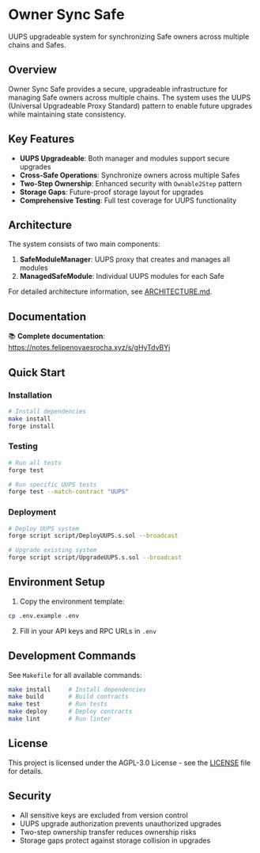 # Owner Sync Safe

UUPS upgradeable system for synchronizing Safe owners across multiple chains and Safes.

## Overview

Owner Sync Safe provides a secure, upgradeable infrastructure for managing Safe owners across multiple chains. The system uses the UUPS (Universal Upgradeable Proxy Standard) pattern to enable future upgrades while maintaining state consistency.

## Key Features

- **UUPS Upgradeable**: Both manager and modules support secure upgrades
- **Cross-Safe Operations**: Synchronize owners across multiple Safes
- **Two-Step Ownership**: Enhanced security with `Ownable2Step` pattern
- **Storage Gaps**: Future-proof storage layout for upgrades
- **Comprehensive Testing**: Full test coverage for UUPS functionality

## Architecture

The system consists of two main components:

1. **SafeModuleManager**: UUPS proxy that creates and manages all modules
2. **ManagedSafeModule**: Individual UUPS modules for each Safe

For detailed architecture information, see [ARCHITECTURE.md](./ARCHITECTURE.md).

## Documentation

📚 **Complete documentation**: https://notes.felipenovaesrocha.xyz/s/gHyTdvBYj

## Quick Start

### Installation

```bash
# Install dependencies
make install
forge install
```

### Testing

```bash
# Run all tests
forge test

# Run specific UUPS tests
forge test --match-contract "UUPS"
```

### Deployment

```bash
# Deploy UUPS system
forge script script/DeployUUPS.s.sol --broadcast

# Upgrade existing system
forge script script/UpgradeUUPS.s.sol --broadcast
```

## Environment Setup

1. Copy the environment template:
```bash
cp .env.example .env
```

2. Fill in your API keys and RPC URLs in `.env`

## Development Commands

See `Makefile` for all available commands:

```bash
make install     # Install dependencies
make build       # Build contracts
make test        # Run tests
make deploy      # Deploy contracts
make lint        # Run linter
```

## License

This project is licensed under the AGPL-3.0 License - see the [LICENSE](LICENSE) file for details.

## Security

- All sensitive keys are excluded from version control
- UUPS upgrade authorization prevents unauthorized upgrades
- Two-step ownership transfer reduces ownership risks
- Storage gaps protect against storage collision in upgrades
